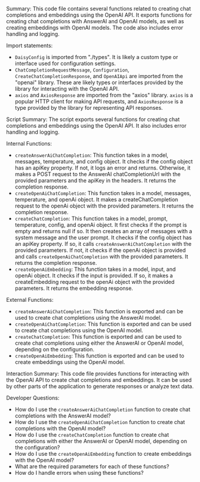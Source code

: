 Summary:
This code file contains several functions related to creating chat completions and embeddings using the OpenAI API. It exports functions for creating chat completions with AnswerAI and OpenAI models, as well as creating embeddings with OpenAI models. The code also includes error handling and logging.

Import statements:
- `DaisyConfig` is imported from "./types". It is likely a custom type or interface used for configuration settings.
- `ChatCompletionRequestMessage`, `Configuration`, `CreateChatCompletionResponse`, and `OpenAIApi` are imported from the "openai" library. These are likely types or interfaces provided by the library for interacting with the OpenAI API.
- `axios` and `AxiosResponse` are imported from the "axios" library. `axios` is a popular HTTP client for making API requests, and `AxiosResponse` is a type provided by the library for representing API responses.

Script Summary:
The script exports several functions for creating chat completions and embeddings using the OpenAI API. It also includes error handling and logging.

Internal Functions:
- `createAnswerAiChatCompletion`: This function takes in a model, messages, temperature, and config object. It checks if the config object has an apiKey property. If not, it logs an error and returns. Otherwise, it makes a POST request to the AnswerAI chatCompletionUrl with the provided parameters and the apiKey in the headers. It returns the completion response.
- `createOpenAiChatCompletion`: This function takes in a model, messages, temperature, and openAi object. It makes a createChatCompletion request to the openAi object with the provided parameters. It returns the completion response.
- `createChatCompletion`: This function takes in a model, prompt, temperature, config, and openAi object. It first checks if the prompt is empty and returns null if so. It then creates an array of messages with a system message and the user prompt. It checks if the config object has an apiKey property. If so, it calls `createAnswerAiChatCompletion` with the provided parameters. If not, it checks if the openAi object is provided and calls `createOpenAiChatCompletion` with the provided parameters. It returns the completion response.
- `createOpenAiEmbedding`: This function takes in a model, input, and openAi object. It checks if the input is provided. If so, it makes a createEmbedding request to the openAi object with the provided parameters. It returns the embedding response.

External Functions:
- `createAnswerAiChatCompletion`: This function is exported and can be used to create chat completions using the AnswerAI model.
- `createOpenAiChatCompletion`: This function is exported and can be used to create chat completions using the OpenAI model.
- `createChatCompletion`: This function is exported and can be used to create chat completions using either the AnswerAI or OpenAI model, depending on the configuration.
- `createOpenAiEmbedding`: This function is exported and can be used to create embeddings using the OpenAI model.

Interaction Summary:
This code file provides functions for interacting with the OpenAI API to create chat completions and embeddings. It can be used by other parts of the application to generate responses or analyze text data.

Developer Questions:
- How do I use the `createAnswerAiChatCompletion` function to create chat completions with the AnswerAI model?
- How do I use the `createOpenAiChatCompletion` function to create chat completions with the OpenAI model?
- How do I use the `createChatCompletion` function to create chat completions with either the AnswerAI or OpenAI model, depending on the configuration?
- How do I use the `createOpenAiEmbedding` function to create embeddings with the OpenAI model?
- What are the required parameters for each of these functions?
- How do I handle errors when using these functions?